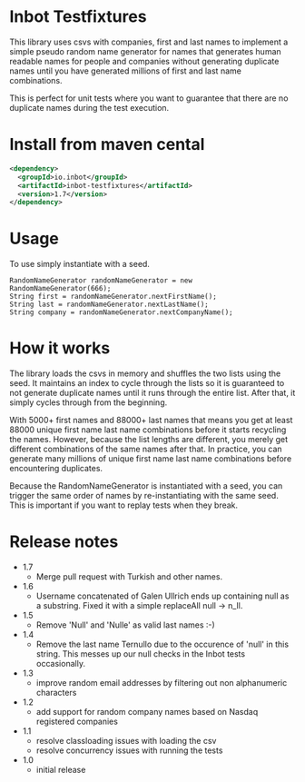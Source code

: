 # Inbot Testfixtures

This library uses csvs with companies, first and last names to implement a simple pseudo random name generator for names that generates human readable names for people and companies without generating duplicate names until you have generated millions of first and last name combinations.

This is perfect for unit tests where you want to guarantee that there are no duplicate names during the test execution.

# Install from maven cental

```xml
<dependency>
  <groupId>io.inbot</groupId>
  <artifactId>inbot-testfixtures</artifactId>
  <version>1.7</version>
</dependency>
```

# Usage

To use simply instantiate with a seed.

```
RandomNameGenerator randomNameGenerator = new RandomNameGenerator(666);
String first = randomNameGenerator.nextFirstName();
String last = randomNameGenerator.nextLastName();
String company = randomNameGenerator.nextCompanyName();
```

# How it works

The library loads the csvs in memory and shuffles the two lists using the seed. It maintains an index to cycle through the lists so it is guaranteed to not generate duplicate names until it runs through the entire list. After that, it simply cycles through from the beginning.

With 5000+ first names and 88000+ last names that means you get at least 88000 unique first name last name combinations before it starts recycling the names. However, because the list lengths are different, you merely get different combinations of the same names after that. In practice, you can generate many millions of unique first name last name combinations before encountering duplicates.

Because the RandomNameGenerator is instantiated with a seed, you can trigger the same order of names by re-instantiating with the same seed. This is important if you want to replay tests when they break.

# Release notes
- 1.7
  - Merge pull request with Turkish and other names.
- 1.6
  -  Username concatenated of Galen Ullrich ends up containing null as a substring. Fixed it with a simple replaceAll null -> n_ll.
- 1.5
  - Remove 'Null' and 'Nulle' as valid last names :-)
- 1.4
  - Remove the last name Ternullo due to the occurence of 'null' in this string. This messes up our null checks in the Inbot tests occasionally.
- 1.3
  - improve random email addresses by filtering out non alphanumeric characters
- 1.2
  - add support for random company names based on Nasdaq registered companies
- 1.1
  - resolve classloading issues with loading the csv
  - resolve concurrency issues with running the tests
- 1.0
  - initial release
